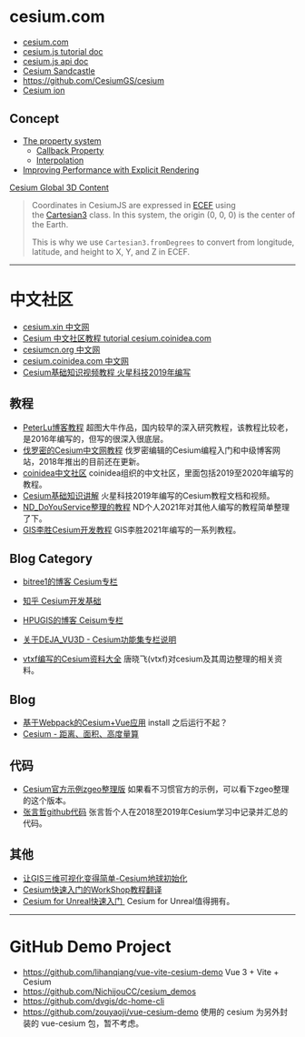 # cesium.com

- [cesium.com](https://cesium.com/) 
- [cesium.js tutorial doc](https://cesium.com/learn/cesiumjs-learn/) 
- [cesium.js api doc](https://cesium.com/learn/cesiumjs/ref-doc/) 
- [Cesium Sandcastle](https://sandcastle.cesium.com/) 
- https://github.com/CesiumGS/cesium
- [Cesium ion](https://ion.cesium.com/) 

## Concept
- [The property system](https://cesium.com/learn/cesiumjs-learn/cesiumjs-creating-entities/#the-property-system) 
    - [Callback Property](https://sandcastle.cesium.com/?src=Callback%20Property.html) 
    - [Interpolation](https://sandcastle.cesium.com/?src=Interpolation.html) 
- [Improving Performance with Explicit Rendering](https://cesium.com/blog/2018/01/24/cesium-scene-rendering-performance/) 


[Cesium Global 3D Content](https://cesium.com/platform/cesium-ion/content/) 

> Coordinates in CesiumJS are expressed in [ECEF](https://en.wikipedia.org/wiki/ECEF) using the [Cartesian3](https://cesium.com/learn/cesiumjs/ref-doc/Cartesian3.html) class. In this system, the origin (0, 0, 0) is the center of the Earth.
> 
> This is why we use `Cartesian3.fromDegrees` to convert from longitude, latitude, and height to X, Y, and Z in ECEF.


---

# 中文社区

- [cesium.xin 中文网](http://cesium.xin/wordpress/) 
- [Cesium 中文社区教程 tutorial cesium.coinidea.com](http://cesium.coinidea.com/guide/) 
- [cesiumcn.org 中文网](http://cesiumcn.org/) 
- [cesium.coinidea.com 中文网](http://cesium.coinidea.com/) 
- [Cesium基础知识视频教程 火星科技2019年编写](https://ke.qq.com/course/468292) 

## 教程

- [PeterLu博客教程](https://www.cnblogs.com/fuckgiser/p/5706842.html) 超图大牛作品，国内较早的深入研究教程，该教程比较老，是2016年编写的，但写的很深入很底层。
- [伐罗密的Cesium中文网教程](http://cesium.xin/) 伐罗密编辑的Cesium编程入门和中级博客网站，2018年推出的目前还在更新。
- [coinidea中文社区](http://cesium.coinidea.com/guide/) coinidea组织的中文社区，里面包括2019至2020年编写的教程。
- [Cesium基础知识讲解](https://ke.qq.com/course/468292) 火星科技2019年编写的Cesium教程文档和视频。
- [ND_DoYouService整理的教程](https://blog.csdn.net/newston/category_9194440.html) ND个人2021年对其他人编写的教程简单整理了下。
- [GIS李胜Cesium开发教程](https://www.zhihu.com/people/ls870061011/posts) GIS李胜2021年编写的一系列教程。


## Blog Category

- [bitree1的博客 Cesium专栏](https://blog.csdn.net/bitree1/category_9282608.html) 
- [知乎 Cesium开发基础](https://zhuanlan.zhihu.com/p/493029015) 
- [HPUGIS的博客 Ceisum专栏](https://blog.csdn.net/weixin_40184249/category_8910489.html?spm=1001.2014.3001.5482) 
- [关于DEJA_VU3D - Cesium功能集专栏说明](https://blog.csdn.net/qq_34205305/article/details/123986033) 

- [vtxf编写的Cesium资料大全](https://zhuanlan.zhihu.com/p/34217817) 唐晓飞(vtxf)对cesium及其周边整理的相关资料。

## Blog

- [基于Webpack的Cesium+Vue应用](https://blog.csdn.net/m0_37972557/article/details/79768408) install 之后运行不起？
- [Cesium - 距离、面积、高度量算](https://zouyaoji.top/2019/01-cesium-measure-tool/) 

## 代码

- [Cesium官方示例zgeo整理版](http://www.zgeo.work/cesiumTx/examples/index.html) 如果看不习惯官方的示例，可以看下zgeo整理的这个版本。
- [张言哲github代码](https://github.com/YanzheZhang/Cesium.HPUZYZ.Demo) 张言哲个人在2018至2019年Cesium学习中记录并汇总的代码。

## 其他

- [让GIS三维可视化变得简单-Cesium地球初始化](https://juejin.cn/post/6867436612486168584) 
- [Cesium快速入门的WorkShop教程翻译](https://blog.csdn.net/qq_21048515/article/details/105686890) 
- [Cesium for Unreal快速入门 ](https://juejin.cn/post/6953045918094458910) Cesium for Unreal值得拥有。


---

# GitHub Demo Project

- https://github.com/lihanqiang/vue-vite-cesium-demo
	Vue 3 + Vite + Cesium
- https://github.com/NichijouCC/cesium_demos
- https://github.com/dvgis/dc-home-cli
- https://github.com/zouyaoji/vue-cesium-demo
	使用的 cesium 为另外封装的 vue-cesium 包，暂不考虑。

